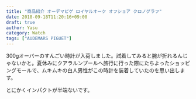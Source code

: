 ```yaml
---
title: "商品紹介 オーデマピゲ ロイヤルオーク オフショア クロノグラフ"
date: 2018-09-18T11:20:16+09:00
draft: true
author: Yasu
category: Watch
tags: ["AUDEMARS PIGUET"]
---
```


300gオーバーのすんごい時計が入荷しました。試着してみると腕が折れるんじゃないかと。夏休みにクアラルンプールへ旅行に行った際にたちよったショッピングモールで、ムキムキの白人男性がこの時計を装着していたのを思い出します。

とにかくインパクトが半端ないです。
